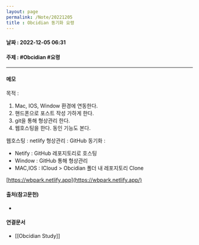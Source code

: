 ```yaml
---
layout: page
permalink: /Note/20221205
title : Obcidian 동기화 요령
---
```


#### 날짜 : 2022-12-05 06:31

#### 주제 : #Obcidian #요령
----
#### 메모
목적 : 
1. Mac, IOS, Window 환경에 연동한다.
2. 핸드폰으로 포스트 작성 가하게 한다.
3. git을 통해 형상관리 한다.
4. 웹호스팅을 한다. 동인 기능도 본다.

웹호스팅 : netlify
형상관리 : GitHub
동기화 :
 - Netify : GitHub 레포지토리로 호스팅
 - Window : GitHub 통해 형상관리
 - MAC,IOS : ICloud > Obcidian 폴더 내 레포지토리 Clone

[https://wbpark.netlify.app](https://wbpark.netlify.app/)

#### 출처(참고문헌)
- 

#### 연결문서
-  [[Obcidian Study]]